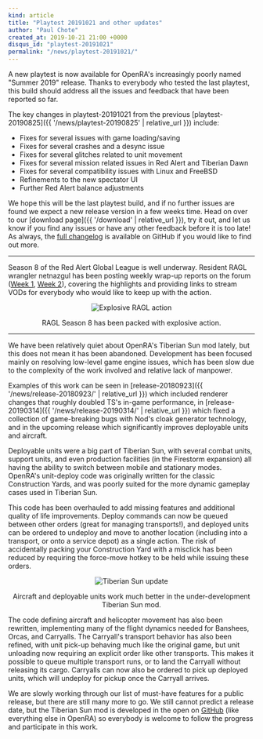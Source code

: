 ```yaml
---
kind: article
title: "Playtest 20191021 and other updates"
author: "Paul Chote"
created_at: 2019-10-21 21:00 +0000
disqus_id: "playtest-20191021"
permalink: "/news/playtest-20191021/"
---
```


A new playtest is now available for OpenRA's increasingly poorly named "Summer 2019" release. Thanks to everybody who tested the last playtest, this build should address all the issues and feedback that have been reported so far.

The key changes in playtest-20191021 from the previous [playtest-20190825]({{ '/news/playtest-20190825' | relative_url }}) include:

* Fixes for several issues with game loading/saving
* Fixes for several crashes and a desync issue
* Fixes for several glitches related to unit movement
* Fixes for several mission related issues in Red Alert and Tiberian Dawn
* Fixes for several compatibility issues with Linux and FreeBSD
* Refinements to the new spectator UI
* Further Red Alert balance adjustments

We hope this will be the last playtest build, and if no further issues are found we expect a new release version in a few weeks time.
Head on over to our [download page]({{ '/download' | relative_url }}), try it out, and let us know if you find any issues or have any other feedback before it is too late!
As always, the [full changelog](https://github.com/OpenRA/OpenRA/wiki/Changelog/e9727bc4e669cdbd5d5b3bfa1e26946d2c4708c7) is available on GitHub if you would like to find out more.

<hr>

Season 8 of the Red Alert Global League is well underway. Resident RAGL wrangler netnazgul has been posting weekly wrap-up reports on the forum ([Week 1](https://forum.openra.net/viewtopic.php?f=85&t=21029), [Week 2](https://forum.openra.net/viewtopic.php?f=85&t=21031)), covering the highlights and providing links to stream VODs for everybody who would like to keep up with the action.

<div style="text-align:center" markdown="1">
<img src="{{ '/images/news/20191021-ragl.gif' | relative_url }}" alt="Explosive RAGL action">

RAGL Season 8 has been packed with explosive action.
</div>

<hr>

We have been relatively quiet about OpenRA's Tiberian Sun mod lately, but this does not mean it has been abandoned. Development has been focused mainly on resolving low-level game engine issues, which has been slow due to the complexity of the work involved and relative lack of manpower.

Examples of this work can be seen in [release-20180923]({{ '/news/release-20180923/' | relative_url }}) which included renderer changes that roughly doubled TS's in-game performance, in [release-20190314]({{ '/news/release-20190314/' | relative_url }}) which fixed a collection of game-breaking bugs with Nod's cloak generator technology, and in the upcoming release which significantly improves deployable units and aircraft.

Deployable units were a big part of Tiberian Sun, with several combat units, support units, and even production facilities (in the Firestorm expansion) all having the ability to switch between mobile and stationary modes. OpenRA's unit-deploy code was originally written for the classic Construction Yards, and was poorly suited for the more dynamic gameplay cases used in Tiberian Sun.

This code has been overhauled to add missing features and additional quality of life improvements. Deploy commands can now be queued between other orders (great for managing transports!), and deployed units can be ordered to undeploy and move to another location (including into a transport, or onto a service depot) as a single action. The risk of accidentally packing your Construction Yard with a misclick has been reduced by requiring the force-move hotkey to be held while issuing these orders.

<div style="text-align:center" markdown="1">
<img src="{{ '/images/news/20191021-tibsun.png' | relative_url }}" alt="Tiberian Sun update">

Aircraft and deployable units work much better in the under-development Tiberian Sun mod.
</div>

The code defining aircraft and helicopter movement has also been rewritten, implementing many of the flight dynamics needed for Banshees, Orcas, and Carryalls. The Carryall's transport behavior has also been refined, with unit pick-up behaving much like the original game, but unit unloading now requiring an explicit order like other transports. This makes it possible to queue multiple transport runs, or to land the Carryall without releasing its cargo. Carryalls can now also be ordered to pick up deployed units, which will undeploy for pickup once the Carryall arrives.

We are slowly working through our list of must-have features for a public release, but there are still many more to go. We still cannot predict a release date, but the Tiberian Sun mod is developed in the open on [GitHub](https://github.com/OpenRA/OpenRA) (like everything else in OpenRA) so everybody is welcome to follow the progress and participate in this work.
